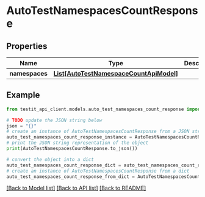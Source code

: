 # AutoTestNamespacesCountResponse


## Properties

Name | Type | Description | Notes
------------ | ------------- | ------------- | -------------
**namespaces** | [**List[AutoTestNamespaceCountApiModel]**](AutoTestNamespaceCountApiModel.md) |  | 

## Example

```python
from testit_api_client.models.auto_test_namespaces_count_response import AutoTestNamespacesCountResponse

# TODO update the JSON string below
json = "{}"
# create an instance of AutoTestNamespacesCountResponse from a JSON string
auto_test_namespaces_count_response_instance = AutoTestNamespacesCountResponse.from_json(json)
# print the JSON string representation of the object
print(AutoTestNamespacesCountResponse.to_json())

# convert the object into a dict
auto_test_namespaces_count_response_dict = auto_test_namespaces_count_response_instance.to_dict()
# create an instance of AutoTestNamespacesCountResponse from a dict
auto_test_namespaces_count_response_from_dict = AutoTestNamespacesCountResponse.from_dict(auto_test_namespaces_count_response_dict)
```
[[Back to Model list]](../README.md#documentation-for-models) [[Back to API list]](../README.md#documentation-for-api-endpoints) [[Back to README]](../README.md)


